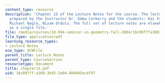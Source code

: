 ```yaml
---
content_type: resource
description: 'Chapter 15 of the Lecture Notes for the course. The lecture notes were
  prepared by the Instructor Dr. Emma Carberry and the students: Kai Fung, David Glasser,
  Michael Nagle, Nizam Ordulu. The full set of lecture notes are elsewhere available
  as a single file.'
file: /media/courses/18-994-seminar-in-geometry-fall-2004/16c09fffa3803b453a04804045ec4f97_chapter15.pdf
file_type: application/pdf
learning_resource_types:
- Lecture Notes
ocw_type: OCWFile
parent_title: Lecture Notes
parent_type: CourseSection
resourcetype: Document
title: chapter15.pdf
uid: 16c09fff-a380-3b45-3a04-804045ec4f97
---
```

